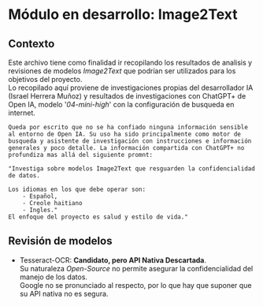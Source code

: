 # Módulo en desarrollo: Image2Text

## Contexto
Este archivo tiene como finalidad ir recopilando los resultados de analisis y revisiones de modelos *Image2Text* que podrían ser utilizados para los objetivos del proyecto.\
Lo recopilado aquí proviene de investigaciones propias del desarrollador IA (Israel Herrera Muñoz) y resultados de investigaciones con ChatGPT+ de Open IA, modelo '*04-mini-high*' con la configuración de busqueda en internet.

    Queda por escrito que no se ha confiado ninguna información sensible al entorno de Open IA. Su uso ha sido principalmente como motor de busqueda y asistente de investigación con instrucciones e información generales y poco detalle. La información compartida con ChatGPT+ no profundiza mas allá del siguiente promnt:

    "Investiga sobre modelos Image2Text que resguarden la confidencialidad de datos.

    Los idiomas en los que debe operar son:
        - Español,
        - Creole haitiano
        - Ingles."
    El enfoque del proyecto es salud y estilo de vida."

## Revisión de modelos

- Tesseract-OCR: **Candidato, pero API Nativa Descartada**.\
    Su naturaleza *Open-Source* no permite asegurar la confidencialidad del manejo de los datos.\
    Google no se pronunciado al respecto, por lo que hay que suponer que su API nativa no es segura.